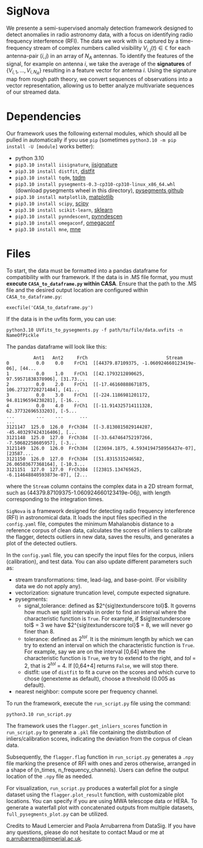 # SigNova
We presente a semi-supervised anomaly detection framework designed to detect anomalies in radio astronomy data, with a focus on identifying radio frequency interference (RFI). The data we work with is captured by a time-frequency stream of complex numbers called visibility $V_{i,j}(t)\in\mathbb{C}$ for each antenna-pair $(i,j)$ in an array of $N_A$ antennas. To identify the features of the signal, for example on antenna $i$, we take the average of the **signatures** of $\{V_{i,1},\ldots,V_{i,N_A}\}$ resulting in a feature vector for antenna $i$. Using the signature map from rough path theory, we convert sequences of observations into a vector representation, allowing us to better analyze multivariate sequences of our streamed data.

# Dependencies
Our framework uses the following external modules, which should all be pulled in automatically if you use `pip` (sometimes `python3.10 -m pip install -U [module]` works better):
* python 3.10
* `pip3.10 install iisignature`, [iisignature](https://pypi.org/project/iisignature/) 
* `pip3.10 install distfit`, [distfit](https://pypi.org/project/distfit/)
* `pip3.10 install tqdm`, [tqdm](https://pypi.org/project/tqdm/)
* `pip3.10 install pysegments-0.3-cp310-cp310-linux_x86_64.whl` (download pysegments wheel in this directory), [pysegments github](https://github.com/datasig-ac-uk/pysegments)
* `pip3.10 install matplotlib`, [matplotlib](https://pypi.org/project/matplotlib/)
* `pip3.10 install scipy`, [scipy](https://pypi.org/project/scipy/)
* `pip3.10 install scikit-learn`, [sklearn](https://pypi.org/project/scikit-learn/)
* `pip3.10 install pynndescent`, [pynndescen](https://pypi.org/project/pynndescent/)
* `pip3.10 install omegaconf`, [omegaconf](https://pypi.org/project/omegaconf/)
* `pip3.10 install mne`, [mne](https://pypi.org/project/mne/)

# Files

To start, the data must be formatted into a pandas dataframe for compatibility with our framework. If the data is in .MS file format, you must **execute `CASA_to_dataframe.py` within CASA**. Ensure that the path to the .MS file and the desired output location are configured within `CASA_to_dataframe.py`:

```
execfile('CASA_to_dataframe.py')
```
If the data is in the uvfits form, you can use:
```
python3.10 UVfits_to_pysegments.py -f path/to/file/data.uvfits -n NameOfPickle
```

The pandas dataframe will look like this:

```
          Ant1   Ant2     FrCh                             Stream
0          0.0    0.0    FrCh1  [[44379.87109375, -1.060924660123419e-06], [44...
1          0.0    1.0    FrCh1  [[42.1793212890625, 97.59571838378906], [31.73...
2          0.0    2.0    FrCh1  [[-17.46160888671875, 106.27327728271484], [41...
3          0.0    3.0    FrCh1  [[-224.1186981201172, 94.81196594238281], [-16...
4          0.0    4.0    FrCh1  [[-11.914325714111328, 62.37732696533203], [-5...
...        ...    ...      ...                                                ...
3121147  125.0  126.0  FrCh384  [[-3.8130815029144287, -45.403297424316406], [...
3121148  125.0  127.0  FrCh384  [[-33.647464752197266, -7.50682258605957], [-3...
3121149  126.0  126.0  FrCh384  [[23694.1875, 4.5934194758956437e-07], [23587....
3121150  126.0  127.0  FrCh384  [[51.8315315246582, 26.06503677368164], [-10.3...
3121151  127.0  127.0  FrCh384  [[23815.134765625, -6.114648840593873e-07], [2...

```
where the `Stream` column contains the complex data in a 2D stream format, such as (44379.87109375-1.060924660123419e-06j), with length corresponding to the integration times.

`SigNova` is a framework designed for detecting radio frequency interference (RFI) in astronomical data. It loads the input files specified in the `config.yaml` file, computes the minimum Mahalanobis distance to a reference corpus of clean data, calculates the scores of inliers to calibrate the flagger, detects outliers in new data, saves the results, and generates a plot of the detected outliers. 

In the `config.yaml` file, you can specify the input files for the corpus, inliers (calibration), and test data. You can also update different parameters such as:
* stream transformations: time, lead-lag, and base-point. (For visibility data we do not apply any).
* vectorization: signature truncation level, compute expected signature.
* pysegments:
  * signal_tolerance: defined as $2^{sig\textunderscore tol}$. It governs how much we split intervals in order to find an interval where the characteristic function is `True`. For example, if $sig\textunderscore tol$ = 3 we have $2^{sig\textunderscore tol}$ = 8, we will never go finer than 8.
  * tolerance: defined as $2^{tol}$. It is the minimum length by which we can try to extend an interval on which the characteristic function is `True`. For example, say we are on the interval [0,64] where the characteristic function is `True`, we try to extend to the right, and $tol$ = 2, that is $2^{tol}$ = 4. If [0,64+4] returns `False`, we will stop there.
  * distfit: use of `distfit` to fit a curve on the scores and which curve to chose (genexteme as default), choose a threshold (0.005 as default).
* nearest neighbor: compute score per frequency channel.

To run the framework, execute the `run_script.py` file using the command: 

```
python3.10 run_script.py
```

The framework uses the `flagger.get_inliers_scores` function in `run_script.py` to generate a `.pkl` file containing the distribution of inliers/calibration scores, indicating the deviation from the corpus of clean data.

Subsequently, the `flagger.flag` function in `run_script.py` generates a `.npy` file marking the presence of RFI with ones and zeros otherwise, arranged in a shape of (n_times, n_frequency_channels). Users can define the output location of the `.npy` file as needed.

For visualization, `run_script.py` produces a waterfall plot for a single dataset using the `flagger.plot_result` function, with customizable plot locations. You can specify if you are using MWA telescope data or HERA. To generate a waterfall plot with concatenated outputs from multiple datasets, `full_pysegments_plot.py` can be utilized.


Credits to Maud Lemercier and Paola Arrubarrena from DataSig. If you have any questions, please do not hesitate to contact Maud or me at p.arrubarrena@imperial.ac.uk. 


